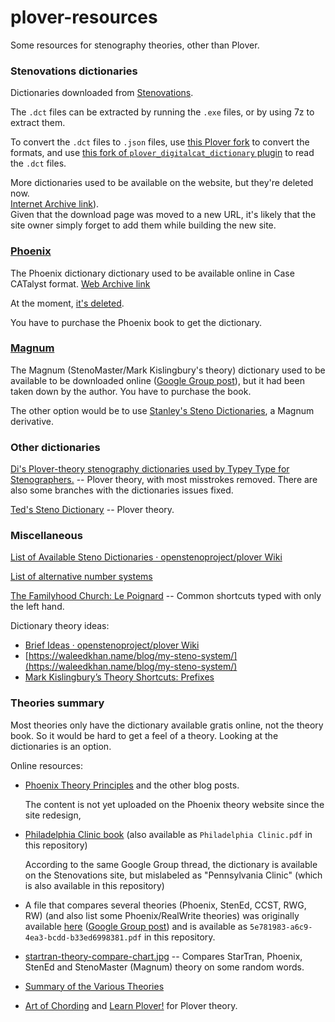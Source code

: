 # plover-resources

Some resources for stenography theories, other than Plover.

### Stenovations dictionaries

Dictionaries downloaded from [Stenovations](https://www.stenovations.com/support/download/).

The `.dct` files can be extracted by running the `.exe` files, or by using 7z to extract them.

To convert the `.dct` files to `.json` files, use [this Plover fork](https://github.com/user202729/plover/tree/dictionary-save-as)
to convert the formats, and use [this fork of `plover_digitalcat_dictionary` plugin](https://github.com/user202729/plover_digitalcat_dictionary)
to read the `.dct` files.

More dictionaries used to be available on the website, but they're deleted now.  
[Internet Archive link](https://web.archive.org/web/20130414055355/http://www.stenovations.com/support/downloads/)).  
Given that the download page was moved to a new URL, it's likely that the site owner simply forget
to add them while building the new site.

### [Phoenix](https://www.chicorymeadow.com/)

The Phoenix dictionary dictionary used to be available online in Case CATalyst format.
[Web Archive link](https://web.archive.org/web/20141026014258/http://www.stenographsolutions.com/solution/index.php?View=files)

At the moment, [it's deleted](http://www.stenographsolutions.com/solution/index.php?View=files).

You have to purchase the Phoenix book to get the dictionary.

### [Magnum](https://www.magnumsteno.com/)

The Magnum (StenoMaster/Mark Kislingbury's theory) dictionary used to be available to be downloaded online
([Google Group post](https://groups.google.com/forum/#!topic/ploversteno/V5tjkNAsW2I)), but it had been taken down by the author.
You have to purchase the book.

The other option would be to use [Stanley's Steno Dictionaries](https://github.com/stanographer/steno-dictionaries/),
a Magnum derivative.

### Other dictionaries

[Di's Plover-theory stenography dictionaries used by Typey Type for Stenographers.](https://github.com/didoesdigital/steno-dictionaries)
-- Plover theory, with most misstrokes removed.
There are also some branches with the dictionaries issues fixed.

[Ted's Steno Dictionary](https://github.com/morinted/steno_dictionary/blob/master/custom.json)
-- Plover theory.

### Miscellaneous

[List of Available Steno Dictionaries · openstenoproject/plover Wiki](https://github.com/openstenoproject/plover/wiki/List-of-Available-Steno-Dictionaries)

[List of alternative number systems](https://www.reddit.com/r/Plover/comments/fgt6tp/list_of_alternative_number_systems/)

[The Familyhood Church: Le Poignard](https://familyhoodchurch.blogspot.com/2019/12/le-poignard.html) --
Common shortcuts typed with only the left hand.

Dictionary theory ideas:

* [Brief Ideas · openstenoproject/plover Wiki](https://github.com/openstenoproject/plover/wiki/Brief-Ideas)
* [https://waleedkhan.name/blog/my-steno-system/](https://waleedkhan.name/blog/my-steno-system/)
* [Mark Kislingbury’s Theory Shortcuts: Prefixes](https://web.archive.org/web/20170701104201/http://www.thesimplebrief.com/mark-kislingburys-theory-shortcuts-prefixes/)

### Theories summary

Most theories only have the dictionary available gratis online, not the theory book.
So it would be hard to get a feel of a theory.
Looking at the dictionaries is an option.

Online resources:

* [Phoenix Theory Principles](https://web.archive.org/web/20191222204932/http://www.phoenixtheory.com/phoenix-theory-principles/)
    and the other blog posts.

    The content is not yet uploaded on the Phoenix theory website since the site redesign,

* [Philadelphia Clinic book](https://groups.google.com/forum/#!searchin/ploversteno/PDF%7Csort:date/ploversteno/DQIIK89eO-4/52u9WUf3AQAJ)
(also available as `Philadelphia Clinic.pdf` in this repository)

    According to the same Google Group thread, the dictionary is available on the Stenovations site,
    but mislabeled as "Pennsylvania Clinic" (which is also available in this repository)

* A file that compares several theories (Phoenix, StenEd, CCST, RWG, RW) (and also list some Phoenix/RealWrite theories)
was originally available [here](https://www.ncra.org/files/MCMS/5E781983-A6C9-4EA3-BCDD-B33ED6998381.pdf)
([Google Group post](https://groups.google.com/d/msg/ploversteno/9bMkXbUNkww/f-0U_OO7whQJ))
and is available as `5e781983-a6c9-4ea3-bcdd-b33ed6998381.pdf` in this repository.

* [startran-theory-compare-chart.jpg](https://startran.com/wp-content/uploads/2018/09/startran-theory-compare-chart.jpg) --
Compares StarTran, Phoenix, StenEd and StenoMaster (Magnum) theory on some random words.
* [Summary of the Various Theories](https://kensoffice.blogspot.com/p/stenograph-theories.html)
* [Art of Chording](https://www.artofchording.com/) and
[Learn Plover!](https://sites.google.com/site/learnplover/) for Plover theory.
